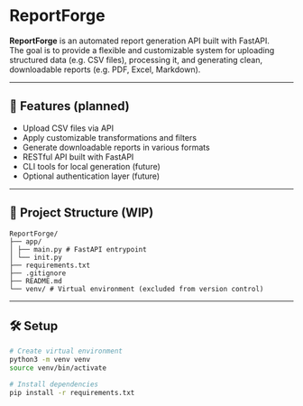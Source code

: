# ReportForge

**ReportForge** is an automated report generation API built with FastAPI.  
The goal is to provide a flexible and customizable system for uploading structured data (e.g. CSV files), processing it, and generating clean, downloadable reports (e.g. PDF, Excel, Markdown).

---

## 🚀 Features (planned)

- Upload CSV files via API
- Apply customizable transformations and filters
- Generate downloadable reports in various formats
- RESTful API built with FastAPI
- CLI tools for local generation (future)
- Optional authentication layer (future)

---

## 📁 Project Structure (WIP)
```
ReportForge/ 
├── app/ 
│ ├── main.py # FastAPI entrypoint 
│ └── init.py 
├── requirements.txt 
├── .gitignore 
├── README.md 
└── venv/ # Virtual environment (excluded from version control)
```
---

## 🛠 Setup

```bash
# Create virtual environment
python3 -m venv venv
source venv/bin/activate

# Install dependencies
pip install -r requirements.txt

